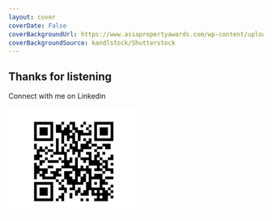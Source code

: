 ```yaml
---
layout: cover 
coverDate: False
coverBackgroundUrl: https://www.asiapropertyawards.com/wp-content/uploads/2020/12/shutterstock_1780624292.jpg
coverBackgroundSource: kandlstock/Shutterstock
---
```



## Thanks for listening
Connect with me on Linkedin

<img src="/linkedin_qr.png" 
    alt="Thank you image" 
    class="w-36 mt-8 mx-auto ml-0" />
